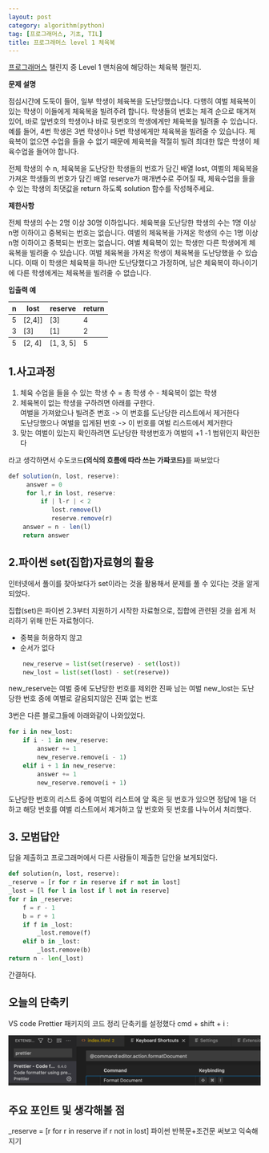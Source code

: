 ```yaml
---
layout: post
category: algorithm(python)
tag: [프로그래머스, 기초, TIL]
title: 프로그래머스 level 1 체육복
---
```


<a href="https://programmers.co.kr/learn/challenges">프로그래머스</a> 챌린지 중 Level 1 맨처음에 해당하는 체육복 챌린지.  


**문제 설명**

점심시간에 도둑이 들어, 일부 학생이 체육복을 도난당했습니다. 다행히 여벌 체육복이 있는 학생이 이들에게 체육복을 빌려주려 합니다. 학생들의 번호는 체격 순으로 매겨져 있어, 바로 앞번호의 학생이나 바로 뒷번호의 학생에게만 체육복을 빌려줄 수 있습니다. 예를 들어, 4번 학생은 3번 학생이나 5번 학생에게만 체육복을 빌려줄 수 있습니다. 체육복이 없으면 수업을 들을 수 없기 때문에 체육복을 적절히 빌려 최대한 많은 학생이 체육수업을 들어야 합니다.

전체 학생의 수 n, 체육복을 도난당한 학생들의 번호가 담긴 배열 lost, 여벌의 체육복을 가져온 학생들의 번호가 담긴 배열 reserve가 매개변수로 주어질 때, 체육수업을 들을 수 있는 학생의 최댓값을 return 하도록 solution 함수를 작성해주세요.


**제한사항** 

전체 학생의 수는 2명 이상 30명 이하입니다.
체육복을 도난당한 학생의 수는 1명 이상 n명 이하이고 중복되는 번호는 없습니다.
여벌의 체육복을 가져온 학생의 수는 1명 이상 n명 이하이고 중복되는 번호는 없습니다.
여벌 체육복이 있는 학생만 다른 학생에게 체육복을 빌려줄 수 있습니다.
여벌 체육복을 가져온 학생이 체육복을 도난당했을 수 있습니다. 이때 이 학생은 체육복을 하나만 도난당했다고 가정하며, 남은 체육복이 하나이기에 다른 학생에게는 체육복을 빌려줄 수 없습니다.

**입출력 예**

<table>
  <thead>
    <tr>
      <th>n	</th>
      <th>lost</th>
      <th>reserve</th>
      <th>return</th>
    </tr>
  </thead>
  <tfoot>
    <tr>
      <td>5	</td>
      <td>[2, 4]</td>
      <td>[1, 3, 5]</td>
      <td> 5</td>
    </tr>
  </tfoot>
  <tbody>
    <tr>
      <td>5</td>
      <td>[2,4]]</td>
      <td>[3]</td>
      <td>4</td>
    </tr>
    <tr>
      <td>3</td>
      <td>[3]</td>
      <td>[1]</td>
      <td>2</td>
    </tr>
  </tbody>
</table>


## 1.사고과정

1. 체육 수업을 들을 수 있는 학생 수 = 총 학생 수 - 체육복이 없는 학생
2. 체육복이 없는 학생을 구하려면 아래를 구한다.
    <br>여벌을 가져왔으나 빌려준 번호 -> 이 번호를 도난당한 리스트에서 제거한다
    <br>도난당했으나 여벌을 입게된 번호 -> 이 번호를 여벌 리스트에서 제거한다
3. 맞는 여벌이 있는지 확인하려면 도난당한 학생번호가 여벌의 +1 -1 범위인지 확인한다

라고 생각하면서 수도코드<strong>(의식의 흐름에 따라 쓰는 가짜코드)</strong>를 짜보았다   

``` javascript
def solution(n, lost, reserve):
     answer = 0    
     for l,r in lost, reserve:
         if | l-r | < 2 
            lost.remove(l)
            reserve.remove(r)
    answer = n - len(l)
    return answer
```

## 2.파이썬 set(집합)자료형의 활용 

인터넷에서 풀이를 찾아보다가 set이라는 것을 활용해서 문제를 풀 수 있다는 것을 알게되었다.

<div class ="message">
  집합(set)은 파이썬 2.3부터 지원하기 시작한 자료형으로, 집합에 관련된 것을 쉽게 처리하기 위해 만든 자료형이다. 
</div>

* 중복을 허용하지 않고
* 순서가 없다

``` python
    new_reserve = list(set(reserve) - set(lost))
    new_lost = list(set(lost) - set(reserve))   
```
new_reserve는 여벌 중에 도난당한 번호를 제외한 진짜 남는 여벌
new_lost는 도난당한 번호 중에 여벌로 갈음되지않은 진짜 없는 번호

3번은 다른 블로그들에 아래와같이 나와있었다.

``` python
for i in new_lost: 
    if i - 1 in new_reserve: 
        answer += 1 
        new_reserve.remove(i - 1) 
    elif i + 1 in new_reserve: 
        answer += 1 
        new_reserve.remove(i + 1) 
```

도난당한 번호의 리스트 중에 여벌의 리스트에 앞 혹은 뒷 번호가 있으면 정답에 1을 더하고 해당 번호를 여벌 리스트에서 제거하고 앞 번호와 뒷 번호를 나누어서 처리했다.

## 3. 모범답안

답을 제출하고 프로그래머에서 다른 사람들이 제출한 답안을 보게되었다. 

``` python
def solution(n, lost, reserve):
_reserve = [r for r in reserve if r not in lost]
_lost = [l for l in lost if l not in reserve]
for r in _reserve:
    f = r - 1
    b = r + 1
    if f in _lost:
        _lost.remove(f)
    elif b in _lost:
        _lost.remove(b)
return n - len(_lost)
```

간결하다.

## 오늘의 단축키
VS code Prettier 패키지의 코드 정리 단축키를 설정했다
cmd + shift + i : 

![prettier 단축키 세팅](/public/img/prettier.png)

## 주요 포인트 및 생각해볼 점

_reserve = [r for r in reserve if r not in lost] 
파이썬 반복문+조건문 써보고 익숙해지기 